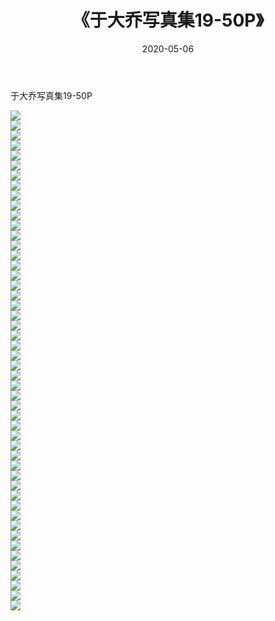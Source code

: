 ﻿---
layout: post
title:  《于大乔写真集19-50P》
date:   2020-05-06
img: http://pic.660000.xyz/1:/性感/2020/于大乔写真集19-50P/000.jpg
categories: [美女, 清纯, 唯美]
---

于大乔写真集19-50P

  ![](http://pic.660000.xyz/1:/性感/2020/于大乔写真集19-50P/001.jpg) <br> ![](http://pic.660000.xyz/1:/性感/2020/于大乔写真集19-50P/002.jpg) <br> ![](http://pic.660000.xyz/1:/性感/2020/于大乔写真集19-50P/003.jpg) <br> ![](http://pic.660000.xyz/1:/性感/2020/于大乔写真集19-50P/004.jpg) <br> ![](http://pic.660000.xyz/1:/性感/2020/于大乔写真集19-50P/005.jpg) <br> ![](http://pic.660000.xyz/1:/性感/2020/于大乔写真集19-50P/006.jpg) <br> ![](http://pic.660000.xyz/1:/性感/2020/于大乔写真集19-50P/007.jpg) <br> ![](http://pic.660000.xyz/1:/性感/2020/于大乔写真集19-50P/008.jpg) <br> ![](http://pic.660000.xyz/1:/性感/2020/于大乔写真集19-50P/009.jpg) <br> ![](http://pic.660000.xyz/1:/性感/2020/于大乔写真集19-50P/010.jpg) <br> ![](http://pic.660000.xyz/1:/性感/2020/于大乔写真集19-50P/011.jpg) <br> ![](http://pic.660000.xyz/1:/性感/2020/于大乔写真集19-50P/012.jpg) <br> ![](http://pic.660000.xyz/1:/性感/2020/于大乔写真集19-50P/013.jpg) <br> ![](http://pic.660000.xyz/1:/性感/2020/于大乔写真集19-50P/014.jpg) <br> ![](http://pic.660000.xyz/1:/性感/2020/于大乔写真集19-50P/015.jpg) <br> ![](http://pic.660000.xyz/1:/性感/2020/于大乔写真集19-50P/016.jpg) <br> ![](http://pic.660000.xyz/1:/性感/2020/于大乔写真集19-50P/017.jpg) <br> ![](http://pic.660000.xyz/1:/性感/2020/于大乔写真集19-50P/018.jpg) <br> ![](http://pic.660000.xyz/1:/性感/2020/于大乔写真集19-50P/019.jpg) <br> ![](http://pic.660000.xyz/1:/性感/2020/于大乔写真集19-50P/020.jpg) <br> ![](http://pic.660000.xyz/1:/性感/2020/于大乔写真集19-50P/021.jpg) <br> ![](http://pic.660000.xyz/1:/性感/2020/于大乔写真集19-50P/022.jpg) <br> ![](http://pic.660000.xyz/1:/性感/2020/于大乔写真集19-50P/023.jpg) <br> ![](http://pic.660000.xyz/1:/性感/2020/于大乔写真集19-50P/024.jpg) <br> ![](http://pic.660000.xyz/1:/性感/2020/于大乔写真集19-50P/025.jpg) <br> ![](http://pic.660000.xyz/1:/性感/2020/于大乔写真集19-50P/026.jpg) <br> ![](http://pic.660000.xyz/1:/性感/2020/于大乔写真集19-50P/027.jpg) <br> ![](http://pic.660000.xyz/1:/性感/2020/于大乔写真集19-50P/028.jpg) <br> ![](http://pic.660000.xyz/1:/性感/2020/于大乔写真集19-50P/029.jpg) <br> ![](http://pic.660000.xyz/1:/性感/2020/于大乔写真集19-50P/030.jpg) <br> ![](http://pic.660000.xyz/1:/性感/2020/于大乔写真集19-50P/031.jpg) <br> ![](http://pic.660000.xyz/1:/性感/2020/于大乔写真集19-50P/032.jpg) <br> ![](http://pic.660000.xyz/1:/性感/2020/于大乔写真集19-50P/033.jpg) <br> ![](http://pic.660000.xyz/1:/性感/2020/于大乔写真集19-50P/034.jpg) <br> ![](http://pic.660000.xyz/1:/性感/2020/于大乔写真集19-50P/035.jpg) <br> ![](http://pic.660000.xyz/1:/性感/2020/于大乔写真集19-50P/036.jpg) <br> ![](http://pic.660000.xyz/1:/性感/2020/于大乔写真集19-50P/037.jpg) <br> ![](http://pic.660000.xyz/1:/性感/2020/于大乔写真集19-50P/038.jpg) <br> ![](http://pic.660000.xyz/1:/性感/2020/于大乔写真集19-50P/039.jpg) <br> ![](http://pic.660000.xyz/1:/性感/2020/于大乔写真集19-50P/040.jpg) <br> ![](http://pic.660000.xyz/1:/性感/2020/于大乔写真集19-50P/041.jpg) <br> ![](http://pic.660000.xyz/1:/性感/2020/于大乔写真集19-50P/042.jpg) <br> ![](http://pic.660000.xyz/1:/性感/2020/于大乔写真集19-50P/043.jpg) <br> ![](http://pic.660000.xyz/1:/性感/2020/于大乔写真集19-50P/044.jpg) <br> ![](http://pic.660000.xyz/1:/性感/2020/于大乔写真集19-50P/045.jpg) <br> ![](http://pic.660000.xyz/1:/性感/2020/于大乔写真集19-50P/046.jpg) <br> ![](http://pic.660000.xyz/1:/性感/2020/于大乔写真集19-50P/047.jpg) <br> ![](http://pic.660000.xyz/1:/性感/2020/于大乔写真集19-50P/048.jpg) <br> ![](http://pic.660000.xyz/1:/性感/2020/于大乔写真集19-50P/049.jpg) <br> ![](http://pic.660000.xyz/1:/性感/2020/于大乔写真集19-50P/050.jpg) <br>
